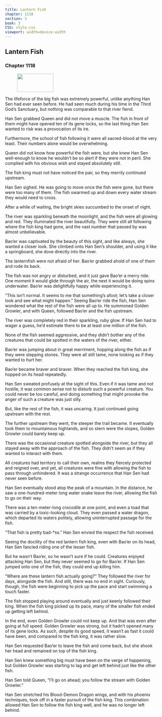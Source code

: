 ```yaml
---
title: Lantern Fish
chapter: 1118
section: 3
book: 3
CSS: style.css
viewport: width=device-width
---
```


## Lantern Fish

### Chapter 1118

<figure>
	<img src="../Images/gem.gif" alt="" id="gem" width="120" height="60" />
</figure>

The lifeforce of the big fish was extremely powerful, unlike anything Han Sen had ever seen before. He had seen much during his time in the Third God’s Sanctuary, but nothing was comparable to that river fiend.

Han Sen grabbed Queen and did not move a muscle. The fish in front of them might have opened ten of its gene locks, so the last thing Han Sen wanted to risk was a provocation of its ire.

Furthermore, the school of fish following it were all sacred-blood at the very least. Their numbers alone would be overwhelming.

Queen did not know how powerful the fish were, but she knew Han Sen well-enough to know he wouldn’t be so alert if they were not in peril. She complied with his obvious wish and stayed absolutely still.

The fish king must not have noticed the pair, so they merrily continued upstream.

Han Sen sighed. He was going to move once the fish were gone, but there were too many of them. The fish swarmed up and down every water stream they would need to cross.

After a while of waiting, the bright skies succumbed to the onset of night.

The river was sparkling beneath the moonlight, and the fish were all glowing and red. They illuminated the river beautifully. They were still all following where the fish king had gone, and the vast number that passed by was almost unbelievable.

Bao’er was captivated by the beauty of this sight, and like always, she wanted a closer look. She climbed onto Han Sen’s shoulder, and using it like a springboard, she dove directly into the river.

The lanternfish were not afraid of her. Bao’er grabbed ahold of one of them and rode its back.

The fish was not angry or disturbed, and it just gave Bao’er a merry ride. One moment it would glide through the air, the next it would be doing spins underwater. Bao’er was delightfully happy while experiencing it.

“This isn’t normal. It seems to me that something’s afoot; let’s take a closer look and see what might happen.” Seeing Bao’er ride the fish, Han Sen wondered what the rest of the fish were all up to. He summoned Golden Growler, and with Queen, followed Bao’er and the fish upstream.

The river was completely red in their sparkling, ruby glow. If Han Sen had to wager a guess, he’d estimate there to be at least one million of the fish.

None of the fish seemed aggressive, and they didn’t bother any of the creatures that could be spotted in the waters of the river, either.

Bao’er was jumping about in great merriment, hopping along the fish as if they were stepping stones. They were all still tame, none looking as if they wanted to hurt her.

Bao’er became braver and braver. When they reached the fish king, she hopped on its head repeatedly.

Han Sen sweated profusely at the sight of this. Even if it was tame and not hostile, it was common sense not to disturb such a powerful creature. You could never be too careful, and doing something that might provoke the anger of such a creature was just silly.

But, like the rest of the fish, it was uncaring. It just continued going upstream with the rest.

The further upstream they went, the steeper the trail became. It eventually took them to mountainous highlands, and so stern were the slopes, Golden Growler could barely keep up.

There was the occasional creature spotted alongside the river, but they all stayed away with the approach of the fish. They didn’t seem as if they wanted to interact with them.

All creatures had territory to call their own, realms they fiercely protected and reigned over, and yet, all creatures were fine with allowing the fish to pass through unhindered. It was a strange occurrence that Han Sen had never seen before.

Han Sen eventually stood atop the peak of a mountain. In the distance, he saw a one-hundred-meter long water snake leave the river, allowing the fish to go on their way.

There was a ten-meter-long crocodile at one point, and even a toad that was carried by a toxic-looking cloud. They even passed a water dragon, which departed its waters politely, allowing uninterrupted passage for the fish.

“That fish is pretty bad-*ss.” Han Sen envied the respect the fish received.

Seeing the docility of the red lantern fish king, even with Bao’er on its head, Han Sen fancied riding one of the lesser fish.

But he wasn’t Bao’er, so he wasn’t sure if he could. Creatures enjoyed attacking Han Sen, but they never seemed to go for Bao’er. If Han Sen jumped onto one of the fish, they could end up killing him.

“Where are these lantern fish actually going?” They followed the river for days, alongside the fish. And still, there was no end in sight. Curiously, though, the fish were beginning to pick up the pace and start swimming a touch faster.

The fish stopped playing around eventually and just keenly followed their king. When the fish king picked up its pace, many of the smaller fish ended up getting left behind.

In the end, even Golden Growler could not keep up. And that was even after going at full speed. Golden Growler was strong, but it hadn’t opened many of its gene locks. As such, despite its good speed, it wasn’t as fast it could have been, and compared to the fish king, it was rather slow.

Han Sen requested Bao’er to leave the fish and come back, but she shook her head and remained on top of the fish king.

Han Sen knew something big must have been on the verge of happening, but Golden Growler was starting to lag and get left behind just like the other fish.

Han Sen told Queen, “I’ll go on ahead; you follow the stream with Golden Growler.”

Han Sen stretched his Blood-Demon Dragon wings, and with his phoenix techniques, took off in a faster pursuit of the fish king. This combination allowed Han Sen to follow the fish king well, and he was no longer left behind.